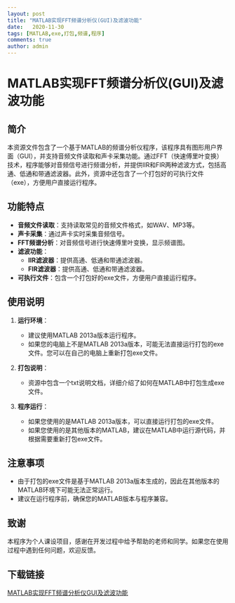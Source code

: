 ```yaml
---
layout: post
title: "MATLAB实现FFT频谱分析仪(GUI)及滤波功能"
date:   2020-11-30
tags: [MATLAB,exe,打包,频谱,程序]
comments: true
author: admin
---
```

# MATLAB实现FFT频谱分析仪(GUI)及滤波功能

## 简介

本资源文件包含了一个基于MATLAB的频谱分析仪程序，该程序具有图形用户界面（GUI），并支持音频文件读取和声卡采集功能。通过FFT（快速傅里叶变换）技术，程序能够对音频信号进行频谱分析，并提供IIR和FIR两种滤波方式，包括高通、低通和带通滤波器。此外，资源中还包含了一个打包好的可执行文件（exe），方便用户直接运行程序。

## 功能特点

- **音频文件读取**：支持读取常见的音频文件格式，如WAV、MP3等。
- **声卡采集**：通过声卡实时采集音频信号。
- **FFT频谱分析**：对音频信号进行快速傅里叶变换，显示频谱图。
- **滤波功能**：
  - **IIR滤波器**：提供高通、低通和带通滤波器。
  - **FIR滤波器**：提供高通、低通和带通滤波器。
- **可执行文件**：包含一个打包好的exe文件，方便用户直接运行程序。

## 使用说明

1. **运行环境**：
   - 建议使用MATLAB 2013a版本运行程序。
   - 如果您的电脑上不是MATLAB 2013a版本，可能无法直接运行打包的exe文件。您可以在自己的电脑上重新打包exe文件。

2. **打包说明**：
   - 资源中包含一个txt说明文档，详细介绍了如何在MATLAB中打包生成exe文件。

3. **程序运行**：
   - 如果您使用的是MATLAB 2013a版本，可以直接运行打包的exe文件。
   - 如果您使用的是其他版本的MATLAB，建议在MATLAB中运行源代码，并根据需要重新打包exe文件。

## 注意事项

- 由于打包的exe文件是基于MATLAB 2013a版本生成的，因此在其他版本的MATLAB环境下可能无法正常运行。
- 建议在运行程序前，确保您的MATLAB版本与程序兼容。

## 致谢

本程序为个人课设项目，感谢在开发过程中给予帮助的老师和同学。如果您在使用过程中遇到任何问题，欢迎反馈。

## 下载链接

[MATLAB实现FFT频谱分析仪GUI及滤波功能](https://pan.quark.cn/s/947ceb4cda6f)